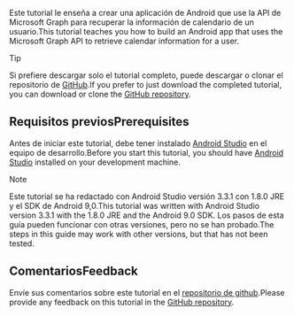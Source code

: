 <!-- markdownlint-disable MD002 MD041 -->

<span data-ttu-id="02111-101">Este tutorial le enseña a crear una aplicación de Android que use la API de Microsoft Graph para recuperar la información de calendario de un usuario.</span><span class="sxs-lookup"><span data-stu-id="02111-101">This tutorial teaches you how to build an Android app that uses the Microsoft Graph API to retrieve calendar information for a user.</span></span>

> [!TIP]
> <span data-ttu-id="02111-102">Si prefiere descargar solo el tutorial completo, puede descargar o clonar el repositorio de [GitHub](https://github.com/microsoftgraph/msgraph-training-android).</span><span class="sxs-lookup"><span data-stu-id="02111-102">If you prefer to just download the completed tutorial, you can download or clone the [GitHub repository](https://github.com/microsoftgraph/msgraph-training-android).</span></span>

## <a name="prerequisites"></a><span data-ttu-id="02111-103">Requisitos previos</span><span class="sxs-lookup"><span data-stu-id="02111-103">Prerequisites</span></span>

<span data-ttu-id="02111-104">Antes de iniciar este tutorial, debe tener instalado [Android Studio](https://developer.android.com/studio/) en el equipo de desarrollo.</span><span class="sxs-lookup"><span data-stu-id="02111-104">Before you start this tutorial, you should have [Android Studio](https://developer.android.com/studio/) installed on your development machine.</span></span>

> [!NOTE]
> <span data-ttu-id="02111-105">Este tutorial se ha redactado con Android Studio versión 3.3.1 con 1.8.0 JRE y el SDK de Android 9,0.</span><span class="sxs-lookup"><span data-stu-id="02111-105">This tutorial was written with Android Studio version 3.3.1 with the 1.8.0 JRE and the Android 9.0 SDK.</span></span> <span data-ttu-id="02111-106">Los pasos de esta guía pueden funcionar con otras versiones, pero no se han probado.</span><span class="sxs-lookup"><span data-stu-id="02111-106">The steps in this guide may work with other versions, but that has not been tested.</span></span>

## <a name="feedback"></a><span data-ttu-id="02111-107">Comentarios</span><span class="sxs-lookup"><span data-stu-id="02111-107">Feedback</span></span>

<span data-ttu-id="02111-108">Envíe sus comentarios sobre este tutorial en el [repositorio de github](https://github.com/microsoftgraph/msgraph-training-android).</span><span class="sxs-lookup"><span data-stu-id="02111-108">Please provide any feedback on this tutorial in the [GitHub repository](https://github.com/microsoftgraph/msgraph-training-android).</span></span>